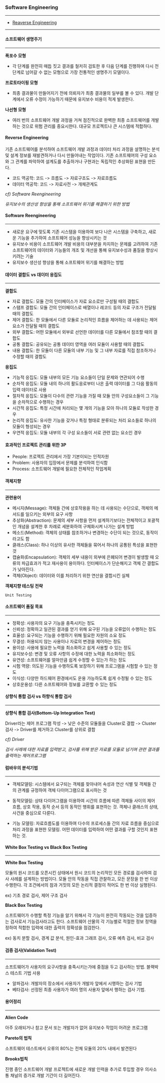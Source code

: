 ### Software Engineering

---

- [Reaverse Engineering](#reverse-engineering)

---

#### 소프트웨어 생명주기

---

**폭포수 모형**

- 각 단계를 완전히 매듭 짓고 결과를 철저히 검토한 후 다음 단계를 진행하여 다시 전 단계로 넘어갈 수 없는 모형으로 가장 전통적인 생명주기 모델이다. 

**프로토타이핑 모형**

- 최종 결과물이 만들어지기 전에 의뢰자가 최종 결과물의 일부를 볼 수 있다. 개발 단계에서 오류 수정이 가능하기 때문에 유지보수 비용이 적게 발생한다. 



**나선형 모형**

- 여러 번의 소프트웨어 개발 과정을 거쳐 점진적으로 완벽한 최종 소프트웨어를 개발하는 것으로 위험 관리를 중요시한다. 대규모 프로젝트나 큰 시스템에 적합하다. 



#### Reverse Engineering

기존 소프트웨어를 분석하여 소프트웨어 개발 과정과 데이터 처리 과정을 설명하는 분석 및 설계 정보를 재발견하거나 다시 만들어내는 작업이다. 기존 소프트웨어의 구성 요소와 그 관계를 파악하여 설계도를 추출하거나 구현과는 독립적인 추상화된 표현을 만든다. 

- 코드 역공학: 코드 -> 흐름도 -> 자료구조도 -> 자료흐름도
- 데이터 역공학: 코드 -> 자료사전 -> 개체관계도 



*cf) Software Reengineering*

*유지보수의 생산성 향상을 통해 소프트웨어 위기를 해결하기 위한 방법*



#### Software Reengineering

---

- 새로운 요구에 맞도록 기존 시스템을 이용하여 보다 나은 시스템을 구축하고, 새로운 기능을 추가하여 소프트웨어 성능을 향상시키는 것
- 유지보수 비용이 소프트웨어 개발 비용의 대부분을 차지하는 문제를 고려하여 기존 소프트웨어의 데이터와 기능들의 개조 및 개선을 통해 유지보수성과 품질을 향상시키려는 기술
- 유지보수 생산성 향상을 통해 소프트웨어 위기를 해결하는 방법 

#### 데이터 결합도 vs 데이터 응집도

---

**결합도**

- 자료 결합도: 모듈 간의 인터페이스가 자료 요소로만 구성될 때의 결합도 
- 스탬프 결합도: 모듈 간의 인터페이스로 배열이나 레코드 등의 자료 구조가 전달될 때의 결합도
- 제어 결합도: 한 모듈에서 다른 모듈로 논리적인 흐름을 제어하는 데 사용되는 제어 요소가 전달될 때의 결합도
- 외부 결합도: 어떤 모듈에서 외부로 선언한 데이터를 다른 모듈에서 참조할 때의 결합도
- 공통 결합도: 공유되는 공통 데이터 영역을 여러 모듈이 사용할 때의 결합도
- 내용 결합도: 한 모듈이 다른 모듈의 내부 기능 및 그 내부 자료를 직접 참조하거나 수정할 때의 결합도 



**응집도**

- 기능적 응집도: 모듈 내부의 모든 기능 요소들이 단일 문제와 연관되어 수행
- 순차적 응집도: 모듈 내의 하나의 활도응로부터 나온 출력 데이터를 그 다음 활동의 입력 데이터로 사용
- 절차적 응집도: 모듈이 다수의 관련 기능을 가질 때 모듈 안의 구성요소들이 그 기능을 순차적으로 수행하는 경우
- 시간적 응집도: 특정 시간에 처리되는 몇 개의 기능을 모아 하나의 모듈로 작성한 경우
- 논리적 응집도: 유사한 기능을 갖거나 특정 형태로 분류되는 처리 요소들로 하나의 모듈이 형성되는 경우
- 우연적 응집도: 모듈 내부의 각 구성 요소들이 서로 관련 없는 요소인 경우

#### 효과적인 프로젝트 관리를 위한 3P

- People: 프로젝트 관리에서 가장 기본이되는 인적자원
- Problem: 사용자의 입장에서 문제를 분석하여 인식함
- Process: 소프트웨어 개발에 필요한 전체적인 작업계획



#### 객체지향 

---

**관련용어**

- 메시지(Message): 객체들 간에 상호작용을 하는 데 사용되는 수단으로, 객체의 메서드를 일으키는 외부의 요구 사항 
- 추상화(Abstraction): 문제의 세부 사항을 먼저 설계하기보다는 전체적이고 포괄적인 개념을 설계한 후 차례로 세분화하여 구체화시켜 나가는 설계 방법
- 메소드(Method): 객체의 상태를 참조하거나 변경하는 수단이 되는 것으로, 동작이라고도 함 
- 클래스(Class): 하나 이상의 유사한 객체들을 묶어서 하나의 공통된 특성을 표현한 것
- 캡슐화(Encapsulation): 객체의 세부 내용이 외부에 은폐되어 변경이 발생할 때 오류의 파급효과가 적고 재사용이 용이하다. 인터페이스가 단순해지고 객체 간 결합도가 낮아진다.
- 객체(Object): 데이터와 이를 처리하기 위한 연산을 결합시킨 실체



**객체지향 테스팅 전략**

`Unit Testing`





#### 소프트웨어 품질 목표

---

- 정확성: 사용자의 요구 기능을 충족시키는 정도
- 신뢰성: 정확하고 일관된 결과를 얻기 위해 요구된 기능을 오류없이 수행하는 정도
- 효율성: 요구되는 기능을 수행하기 위해 필요한 자원의 소요 정도
- 무결성: 허용되지 않는 사용이나 자료의 변경을 제어하는 정도
- 용이성: 사용에 필요한 노력을 최소화하고 쉽게 사용할 수 있는 정도
- 유지보수성: 변경 및 오류 사항의 수정에 대한 노력을 최소화하는 정도 
- 유연성: 소프트웨어를 얼마만큼 쉽게 수정할 수 있는가 하는 정도
- 시험 역량: 의도된 기능을 수행하도록 보장하기 위해 프로그램을 시험할 수 있는 정도
- 이식성: 다양한 하드웨어 환경에서도 운용 가능하도록 쉽게 수정될 수 있는 정도
- 상호운용성: 다른 소프트웨어와 정보를 교환할 수 있는 정도 



#### 상향식 통합 검사 vs 하향식 통합 검사

---

**상향식 통합 검사(Bottom-Up Integration Test)**

Driver라는 제어 프로그램 작성 -> 낮은 수준의 모듈들을 Cluster로 결합 -> Cluster 검사 -> Driver를 제거하고 Cluster를 상위로 결합 

*cf) Driver*

*검사 사례에 대한 자료를 입력받고, 검사를 위해 받은 자료를 모듈로 넘기며 관련 결과를 출력하는 제어프로그램*



#### 럼바우의 분석기법

---

- 객체모델링: 시스템에서 요구되는 객체를 찾아내어 속성과 연산 식별 및 객체들 간의 관계를 규정하여 객체 다이어그램으로 표시하는 것 

- 동적모델링: 상태 다이어그램을 이용하여 시간의 흐름에 따른 객체들 사이의 제어 흐름, 상호 작용, 동작 순서 등의 동적인 행휘를 표현하는 것. 객체나 클래스의 상태, 사건을 중심으로 다룬다.
- 기능 모델링: 자료흐름도를 이용하여 다수의 프로세스들 간의 자료 흐름을 중심으로 처리 과정을 표현한 모델링. 어떤 데이터를 입력하여 어떤 결과를 구할 것인지 표현하는 것.



#### White Box Testing vs Black Box Testing

---

**White Box Testing**

모듈의 원시 코드를 오픈시킨 상태에서 원시 코드의 논리적인 모든 경로를 검사하여 검사 사례를 설계하는 방법이다. 모듈 안의 작동을 직접 관찰하고, 모든 문장을 한 번 이상 수행한다. 각 조건에서의 참과 거짓의 모든 논리적 결정이 적어도 한 번 이상 실행된다.

ex) 기초 경로 검사, 제어 구조 검사



**Black Box Testing**

소프트웨어가 수행할 특정 기능을 알기 위해서 각 기능이 완전히 작동되는 것을 입증하는 검사로서 기능검사라고도 한다. 소프트웨어 산물의 각 기능별로 적절한 정보 정역을 정하여 적합한 입력에 대한 출력의 정확성을 점검한다.

ex) 동치 분할 검사, 경계 값 분석, 원인-효과 그래프 검사, 오류 예측 검사, 비교 검사





#### 검증 검사(Validation Test)

---

소프트웨어가 사용자의 요구사항을 충족시키는가에 중점을 두고 검사하는 방법. 블랙박스 테스트 기법 사용

- 알파검사: 개발자의 장소에서 사용자가 개발자 앞에서 시행하는 검사 기법
- 베타검사: 선정된 최종 사용자가 여러 명의 사용자 앞에서 행하는 검사 기법.



#### 용어정리

---

**Alien Code**

아주 오래되거나 참고 문서 또는 개발자가 없어 유지보수 작업이 어려운 프로그램 

**Pareto의 법칙**

소프트웨어 테스트에서 오류의 80%는 전체 모듈의 20% 내에서 발견된다

**Brooks법칙**

진행 중인 소프트웨어 개발 프로젝트에 새로운 개발 인력을 추가로 투입할 경우 의사소통 채널의 증가로 개발 기간이 더 길어진다.